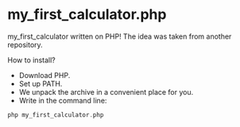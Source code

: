 # my_first_calculator.php
my_first_calculator written on PHP!
The idea was taken from another repository.

How to install?

* Download PHP.
* Set up PATH.
* We unpack the archive in a convenient place for you.
* Write in the command line:
```php
php my_first_calculator.php
```

